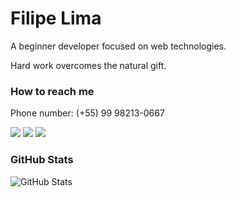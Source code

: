#  Filipe Lima
<!---
About.me
--->

A beginner developer focused on web technologies.

Hard work overcomes the natural gift.
<!---
Contact
--->

### How to reach me

Phone number: (+55) 99 98213-0667

[<img src="https://img.shields.io/static/v1?label=&message=Filipe%20Lima&color=%23645FCE&&style=flat-square&logo=linkedin&logoColor=white" />](https://www.linkedin.com/in/datsfilipe/)
[<img src="https://img.shields.io/static/v1?label=&message=datsfilipe.dev@gmail.com&color=%23645FCE&&style=flat-square&logo=gmail&logoColor=white" />](mailto:datsfilipe.dev@gmail.com)
[<img src="https://img.shields.io/static/v1?label=&message=@datisfilipe&color=%23645FCE&&style=flat-square&logo=twitter&logoColor=white" />](https://twitter.com/datisfilipe)

<!---
GitHub Stats
--->

### GitHub Stats

<img src="https://github-readme-stats.vercel.app/api?username=datsfilipe&show_icons=true&theme=dracula" alt="GitHub Stats">
